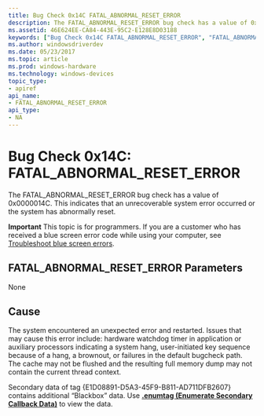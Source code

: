 ```yaml
---
title: Bug Check 0x14C FATAL_ABNORMAL_RESET_ERROR
description: The FATAL_ABNORMAL_RESET_ERROR bug check has a value of 0x0000014C. This indicates that an unrecoverable system error occurred or the system has abnormally reset.
ms.assetid: 46E624EE-CA84-443E-95C2-E128E8D03188
keywords: ["Bug Check 0x14C FATAL_ABNORMAL_RESET_ERROR", "FATAL_ABNORMAL_RESET_ERROR"]
ms.author: windowsdriverdev
ms.date: 05/23/2017
ms.topic: article
ms.prod: windows-hardware
ms.technology: windows-devices
topic_type:
- apiref
api_name:
- FATAL_ABNORMAL_RESET_ERROR
api_type:
- NA
---
```


# Bug Check 0x14C: FATAL\_ABNORMAL\_RESET\_ERROR


The FATAL\_ABNORMAL\_RESET\_ERROR bug check has a value of 0x0000014C. This indicates that an unrecoverable system error occurred or the system has abnormally reset.

**Important** This topic is for programmers. If you are a customer who has received a blue screen error code while using your computer, see [Troubleshoot blue screen errors](http://windows.microsoft.com/windows-10/troubleshoot-blue-screen-errors).

## FATAL\_ABNORMAL\_RESET\_ERROR Parameters


None

Cause
-----

The system encountered an unexpected error and restarted. Issues that may cause this error include: hardware watchdog timer in application or auxiliary processors indicating a system hang, user-initiated key sequence because of a hang, a brownout, or failures in the default bugcheck path. The cache may not be flushed and the resulting full memory dump may not contain the current thread context.

Secondary data of tag {E1D08891-D5A3-45F9-B811-AD711DFB2607} contains additional “Blackbox” data. Use [**.enumtag (Enumerate Secondary Callback Data)**](-enumtag--enumerate-secondary-callback-data-.md) to view the data.

 

 




